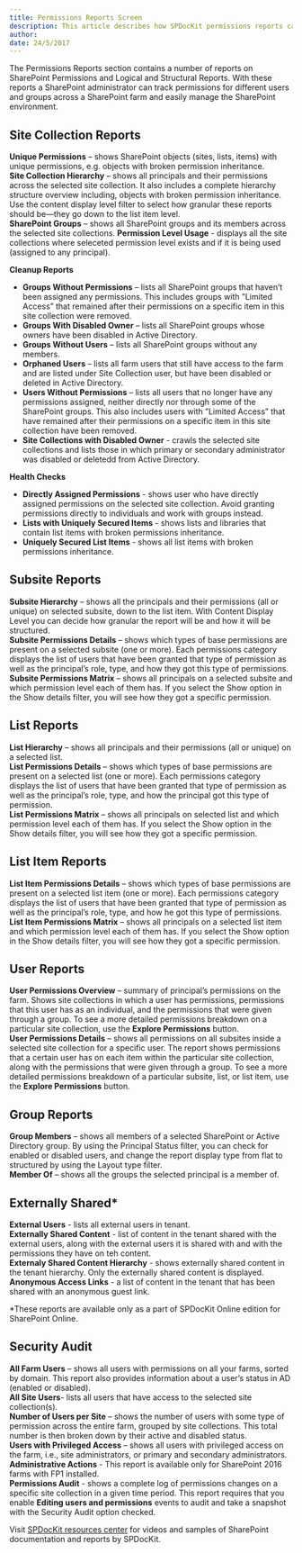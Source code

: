 ```yaml
---
title: Permissions Reports Screen
description: This article describes how SPDocKit permissions reports can help administrators track permissions for different users and groups across a SharePoint farm and easily manage the SharePoint environment.
author:
date: 24/5/2017
---
```


The Permissions Reports section contains a number of reports on SharePoint Permissions and Logical and Structural Reports. With these reports a SharePoint administrator can track permissions for different users and groups across a SharePoint farm and easily manage the SharePoint environment.

## Site Collection Reports
__Unique Permissions__ – shows SharePoint objects (sites, lists, items) with unique permissions, e.g. objects with broken permission inheritance.  
__Site Collection Hierarchy__ – shows all principals and their permissions across the selected site collection. It also includes a complete hierarchy structure overview including, objects with broken permission inheritance. Use the content display level filter to select how granular these reports should be—they go down to the list item level.  
__SharePoint Groups__ – shows all SharePoint groups and its members across the selected site collections.
__Permission Level Usage__ - displays all the site collections where seleceted permission level exists and if it is being used (assigned to any principal).

__Cleanup Reports__
  * __Groups Without Permissions__ – lists all SharePoint groups that haven’t been assigned any permissions. This includes groups with ”Limited Access” that remained after their permissions on a specific item in this site collection were removed.
  * __Groups With Disabled Owner__ – lists all SharePoint groups whose owners have been disabled in Active Directory.  
  * __Groups Without Users__ – lists all SharePoint groups without any members.  
  * __Orphaned Users__ – lists all farm users that still have access to the farm and are listed under Site Collection user, but have been disabled or deleted in Active Directory.  
  * __Users Without Permissions__ – lists all users that no longer have any permissions assigned, neither directly nor through some of the SharePoint groups. This also includes users with ”Limited Access” that have remained after their permissions on a specific item in this site collection have been removed.
  * __Site Collections with Disabled Owner__ - crawls the selected site collections and lists those in which primary or secondary administrator was disabled or deletedd from Active Directory.  

__Health Checks__
  * __Directly Assigned Permissions__ - shows user who have directly assigned permissions on the selected site collection. Avoid granting permissions directly to individuals and work with groups instead.
  * __Lists with Uniquely Secured Items__ - shows lists and libraries that contain list items with broken permissions inheritance. 
  * __Uniquely Secured List Items__ - shows all list items with broken permissions inheritance.


## Subsite Reports
__Subsite Hierarchy__ – shows all the principals and their permissions (all or unique) on selected subsite, down to the list item. With Content Display Level you can decide how granular the report will be and how it will be structured.  
__Subsite Permissions Details__ – shows which types of base permissions are present on a selected subsite (one or more). Each permissions category displays the list of users that have been granted that type of permission as well as the principal’s role, type, and how they got this type of permissions.  
__Subsite Permissions Matrix__ – shows all principals on a selected subsite and which permission level each of them has. If you select the Show option in the Show details filter, you will see how they got a specific permission.  

## List Reports
__List Hierarchy__ – shows all principals and their permissions (all or unique) on a selected list.  
__List Permissions Details__ – shows which types of base permissions are present on a selected list (one or more). Each permissions category displays the list of users that have been granted that type of permission as well as the principal’s role, type, and how the principal got this type of permission.  
__List Permissions Matrix__ – shows all principals on selected list and which permission level each of them has. If you select the Show option in the Show details filter, you will see how they got a specific permission.  

## List Item Reports
__List Item Permissions Details__ – shows which types of base permissions are present on a selected list item (one or more). Each permissions category displays the list of users that have been granted that type of permission as well as the principal’s role, type, and how he got this type of permissions.  
__List Item Permissions Matrix__ – shows all principals on a selected list item and which permission level each of them has. If you select the Show option in the Show details filter, you will see how they got a specific permission.

## User Reports
__User Permissions Overview__ – summary of principal’s permissions on the farm. Shows site collections in which a user has permissions, permissions that this user has as an individual, and the permissions that were given through a group. To see a more detailed permissions breakdown on a particular site collection, use the __Explore Permissions__ button.  
__User Permissions Details__ – shows all permissions on all subsites inside a selected site collection for a specific user. The report shows permissions that a certain user has on each item within the particular site collection, along with the permissions that were given through a group. To see a more detailed permissions breakdown of a particular subsite, list, or list item, use the __Explore Permissions__ button.

## Group Reports
__Group Members__ – shows all members of a selected SharePoint or Active Directory group. By using the Principal Status filter, you can check for enabled or disabled users, and change the report display type from flat to structured by using the Layout type filter.  
__Member Of__ – shows all the groups the selected principal is a member of.

## Externally Shared*
__External Users__ - lists all external users in tenant.  
__Externally Shared Content__  - list of content in the tenant shared with the external users, along with the external users it is shared with and with the permissions they have on teh content.   
__Externaly Shared Content Hierarchy__ - shows externally shared content in the tenant hierarchy. Only the externally shared content is displayed.  
__Anonymous Access Links__ - a list of content in the tenant that has been shared with an anonymous guest link.

*These reports are available only as a part of SPDocKit Online edition for SharePoint Online.  

## Security Audit
__All Farm Users__ – shows all users with permissions on all your farms, sorted by domain. This report also provides information about a user’s status in AD (enabled or disabled).  
__All Site Users__- lists all users that have access to the selected site collection(s).  
__Number of Users per Site__ – shows the number of users with some type of permission across the entire farm, grouped by site collections. This total number is then broken down by their active and disabled status.  
__Users with Privileged Access__ – shows all users with privileged access on the farm, i.e., site administrators, or primary and secondary administrators.  
__Administrative Actions__  -  This report is available only for SharePoint 2016 farms with FP1 installed.   
__Permissions Audit__ - shows a complete log of permissions changes on a specific site collection in a given time period. This report requires that you enable __Editing users and permissions__ events to audit and take a snapshot with the Security Audit option checked.


Visit [SPDocKit resources center](https://www.spdockit.com/resources/reports) for videos and samples of SharePoint documentation and reports by SPDocKit.